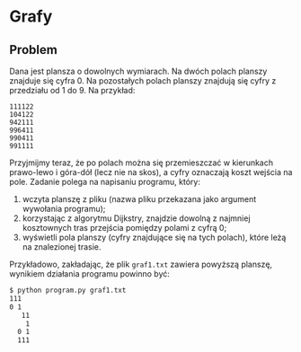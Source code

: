 # Grafy

## Problem
Dana jest plansza o dowolnych wymiarach. Na dwóch polach planszy znajduje się cyfra 0. Na pozostałych polach planszy znajdują się cyfry z przedziału od 1 do 9. Na przykład:
``` 
111122
104122
942111
996411
990411
991111
```
Przyjmijmy teraz, że po polach można się przemieszczać w kierunkach prawo-lewo i góra-dół (lecz nie na skos), a cyfry oznaczają koszt wejścia na pole. Zadanie polega na napisaniu programu, który:
1. wczyta planszę z pliku (nazwa pliku przekazana jako argument wywołania programu);
2. korzystając z algorytmu Dijkstry, znajdzie dowolną z najmniej kosztownych tras przejścia pomiędzy polami z cyfrą 0;
3. wyświetli pola planszy (cyfry znajdujące się na tych polach), które leżą na znalezionej trasie.

Przykładowo, zakładając, że plik `graf1.txt` zawiera powyższą planszę, wynikiem działania programu powinno być:
``` bash 
$ python program.py graf1.txt 
111 
0 1
   11
    1  
  0 1
  111
```
